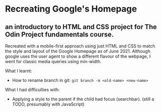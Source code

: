 # Recreating Google's Homepage
## an introductory to HTML and CSS project for The Odin Project fundamentals course.

Recreated with a mobile-first approach using just HTML and CSS to match the
style and layout of the Google Homepage as of June 2021. Although google uses the user
agent to show a different flavour of the webpage, I went for classic media
queries using min-width.

What I learnt:
- How to rename branch in git: `git branch -m <old-name> <new-name>`

What I had difficulties with:
- Applying a style to the parent if the child had focus (searchbar). (still a
  TODO, presumably with JavaScript)
